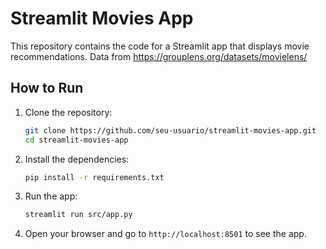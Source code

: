 
# Streamlit Movies App

This repository contains the code for a Streamlit app that displays movie recommendations. Data from https://grouplens.org/datasets/movielens/

## How to Run

1. Clone the repository:
   ```sh
   git clone https://github.com/seu-usuario/streamlit-movies-app.git
   cd streamlit-movies-app
   ```

2. Install the dependencies:
   ```sh
   pip install -r requirements.txt
   ```

3. Run the app:
   ```sh
   streamlit run src/app.py
   ```

4. Open your browser and go to `http://localhost:8501` to see the app.
